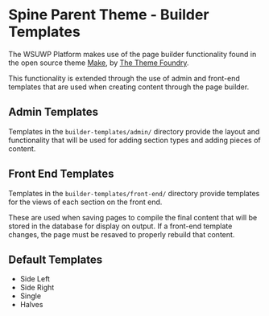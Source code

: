 # Spine Parent Theme - Builder Templates

The WSUWP Platform makes use of the page builder functionality found in the open source theme [Make](https://thethemefoundry.com/wordpress-themes/make/), by [The Theme Foundry](thethemefoundry.com).

This functionality is extended through the use of admin and front-end templates that are used when creating content through the page builder.

## Admin Templates

Templates in the `builder-templates/admin/` directory provide the layout and functionality that will be used for adding section types and adding pieces of content.

## Front End Templates

Templates in the `builder-templates/front-end/` directory provide templates for the views of each section on the front end.

These are used when saving pages to compile the final content that will be stored in the database for display on output. If a front-end template changes, the page must be resaved to properly rebuild that content.

## Default Templates

* Side Left
* Side Right
* Single
* Halves